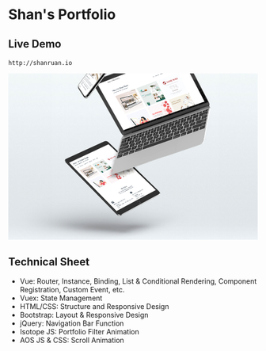 # Shan's Portfolio

## Live Demo
```
http://shanruan.io
```

![](src/assets/img/portfolio-landscape.jpg)

## Technical Sheet
- Vue: Router, Instance, Binding, List & Conditional Rendering, Component Registration, Custom Event, etc.
- Vuex: State Management
- HTML/CSS: Structure and Responsive Design
- Bootstrap: Layout & Responsive Design
- jQuery: Navigation Bar Function
- Isotope JS: Portfolio Filter Animation
- AOS JS & CSS: Scroll Animation